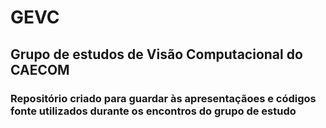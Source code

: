 # GEVC
## Grupo de estudos de Visão Computacional do CAECOM
### Repositório criado para guardar às apresentaçãoes e códigos fonte utilizados durante os encontros do grupo de estudo
